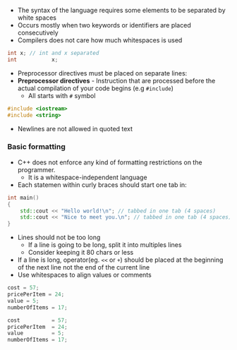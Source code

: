 - The syntax of the language requires some elements to be separated by white spaces
- Occurs mostly when two keywords or identifiers are placed consecutively
- Compilers does not care how much whitespaces is used
``` cpp
int x; // int and x separated
int           x;
```

- Preprocessor directives must be placed on separate lines:
- **Preprocessor directives** - Instruction that are processed before the actual compilation of your code begins (e.g `#include`)
	- All starts with `#` symbol
```cpp
#include <iostream>
#include <string>
```

- Newlines are not allowed in quoted text
### Basic formatting
- C++ does not enforce any kind of formatting restrictions on the programmer. 
	- It is a whitespace-independent language
- Each statemen within curly braces should start one tab in:
``` cpp
int main()
{
    std::cout << "Hello world!\n"; // tabbed in one tab (4 spaces)
    std::cout << "Nice to meet you.\n"; // tabbed in one tab (4 spaces)
}
```

- Lines should not be too long
	- If a line is going to be long, split it into multiples lines
	- Consider keeping it 80 chars or less
- If a line is long, operator(eg. `<<` or `+`) should be placed at the beginning of the next line not the end of the current line
- Use whitespaces to align values or comments
```cpp
cost = 57;
pricePerItem = 24;
value = 5;
numberOfItems = 17;
```

```cpp
cost          = 57;
pricePerItem  = 24;
value         = 5;
numberOfItems = 17;
```
